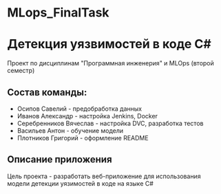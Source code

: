 # MLops_FinalTask


# Детекция уязвимостей в коде C#
Проект по дисциплинам "Программная инженерия" и MLOps (второй семестр)


## Состав команды:
* Осипов Савелий - предобработка данных
* Иванов Александр - настройка Jenkins, Docker
* Серебренников Вячеслав - настройка DVC, разработка тестов
* Васильев Антон - обучение модели
* Плотников Григорий - оформление README


## Описание приложения
Цель проекта - разработать веб-приложение для использования модели детекции уязимостей в коде на языке C#
